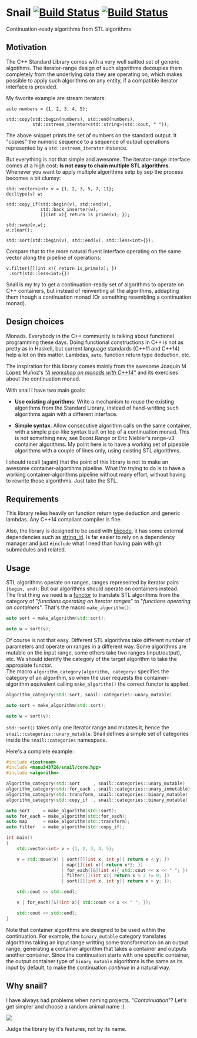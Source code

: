 Snail [![Build Status](https://webapi.biicode.com/v1/badges/manu343726/manu343726/snail/master)](https://www.biicode.com/manu343726/snail) [![Build Status](https://travis-ci.org/Manu343726/snail.svg)](https://travis-ci.org/Manu343726/snail)
=====

Continuation-ready algorithms from STL algorithms

Motivation
----------

The C++ Standard Library comes with a very well suitted set of generic algotihms. The iterator-range design of such algorithms decouples them completely from the underlying data they are operating on,
which makes possible to apply such algorithms on any entity, if a compatible iterator interface is provided. 

My favorite example are stream iterators:

	auto numbers = {1, 2, 3, 4, 5};

    std::copy(std::begin(numbers), std::end(numbers), 
              std::ostream_iterator<std::string>(std::cout, " "));

The above snippet prints the set of numbers on the standard output. It "copies" the numeric sequence to a sequence of output operations represented by a `std::ostream_iterator` instance.

But everything is not that simple and awesome. The iterator-range interface comes at a high cost: **Is not easy to chain multiple STL algorithms**.  Whenever you want to apply multiple algorithms setp by sep the process becomes a bit clumsy:

    std::vector<int> v = {1, 2, 3, 5, 7, 11};
    decltype(v) w;

    std::copy_if(std::begin(v), std::end(v), 
                 std::back_inserter(w), 
                 [](int x){ return is_prime(x); });

    std::swap(v,w);
    w.clear();

    std::sort(std::begin(v), std::end(v), std::less<int>{});

Compare that to the more natural fluent interface operating on the same vector along the pipeline of operations:

    v.filter([](int x){ return is_prime(x); })
     .sort(std::less<int>{})

Snail is my try to get a continuation-ready set of algorithms to operate on C++ containers, but instead of reinventing all the algorithms, addapting them though a continuation monad (Or something resembling a continuation monad).

Design choices
--------------

Monads. Everybody in the C++ community is talking about functional programming these days. Doing functional constructions in C++ is not as pretty as in Haskell, but current language standards (C++11 and C++14) help a lot on this matter. Lambdas, `auto`, function return type deduction, etc.

The inspiration for this library comes mainly from the awesome Joaquín M López Muñoz's [*"A workshop on monads with C++14"*](https://github.com/joaquintides/cpp14monadworkshop) and its exercises about the continuation monad.

With snail I have two main goals:

 - **Use existing algorithms**: Write a mechanism to reuse the existing algorithms from the Standard Library, instead of hand-writting such algorithms again with a different interface.

 - **Simple syntax**: Allow consecutive algorithm calls on the same container, with a simple pipe-like syntax built on top of a continuation monad. This is not something new, see Boost.Range or Eric Niebler's range-v3 container algorithms. My point here is to have a working set of pipeable algorithms with a couple of lines only, using existing STL algorithms.

I should recall (again) that the point of this library is not to make an awesome container-algortihms pipeline. What I'm trying to do is to have a working container-algorithms pipeline without many effort, without having to rewrite those algorithms. Just take the STL.

Requirements
------------

This library relies heavily on function return type deduction and generic lambdas. Any C++14 compliant compiler is fine.  

Also, the library is designed to be used with [biicode](http://www.biicode.com/), it has some external dependencies such as [string_id](http://www.biicode.com/foonathan/string_id). Is far easier to rely on a dependency manager and just `#include` what I need than having pain with git submodules and related.

Usage
-----

STL algorithms operate on ranges, ranges represented by iterator pairs `[begin, end)`. But our algorithms should operate on containers instead.  
The first thing we need is a [functor](http://en.wikipedia.org/wiki/Functor) to translate STL algorithms from the category of "*functions operating on iterator ranges*" to "*functions operating on containers*". That's the macro `make_algorithm()`:

``` cpp
auto sort = make_algorithm(std::sort);

auto w = sort(v);
```

Of course is not that easy. Different STL algorithms take different number of parameters and operate on ranges in a different way. Some algorithms are mutable on the input range, some others take two ranges (input/output), etc. We should identify the category of the target algorithm to take the appropiate functor.   
The macro `algorithm_category(algorithm, category)` specifies the category of an algorithm, so when the user requests the container-algorithm equivalent calling `make_algorithm()` the correct functor is applied.

``` cpp
algorithm_category(std::sort, snail::categories::unary_mutable)

auto sort = make_algorithm(std::sort);

auto w = sort(v);
```

`std::sort()` takes only one iterator range and mutates it, hence the `snail::categories::unary_mutable`. Snail defines a simple set of categories inside the `snail::categories` namespace.

Here's a complete example:

``` cpp
#include <iostream>
#include <manu343726/snail/core.hpp>
#include <algorithm>

algorithm_category(std::sort     , snail::categories::unary_mutable)
algorithm_category(std::for_each , snail::categories::unary_inmutable)
algorithm_category(std::transform, snail::categories::binary_mutable)
algorithm_category(std::copy_if  , snail::categories::binary_mutable)

auto sort     = make_algorithm(std::sort);
auto for_each = make_algorithm(std::for_each);
auto map      = make_algorithm(std::transform);
auto filter   = make_algorithm(std::copy_if);

int main()
{
    std::vector<int> v = {1, 2, 3, 4, 5};

    v = std::move(v) | sort([](int x, int y){ return x < y; }) 
                     | map([](int x){ return x*3; }) 
                     | for_each([&](int x){ std::cout << x << " "; }) 
                     | filter([](int x){ return x % 2 != 0; })
                     | sort([](int x, int y){ return x > y; });

    std::cout << std::endl;

    v | for_each([&](int x){ std::cout << x << " "; });

    std::cout << std::endl;
}
```

Note that container algorithms are designed to be used within the continuation. For example, the `binary_mutable` category translates algorithms taking an input range writting some transformation on an output range, generating a container algorithm that takes a container and outputs another container. Since the continuation starts with one specific container, the output container type of `binary_mutable` algorithms is the same as its input by default, to make the continuation *continue* in a natural way.

Why snail?
----------

I have always had problems when naming projects. "*Containuation*"? Let's get simpler and choose a random animal name :)

![](https://raw.githubusercontent.com/Manu343726/snail/master/snail.jpg)

Judge the library by it's features, not by its name.

